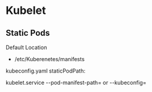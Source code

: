 # Kubelet


## Static Pods

Default Location
- /etc/Kuberenetes/manifests

kubeconfig.yaml
     staticPodPath:

kubelet.service
     --pod-manifest-path= <path to where the static pods are stored>
     or
     --kubeconfig= <path to the kubelet config>